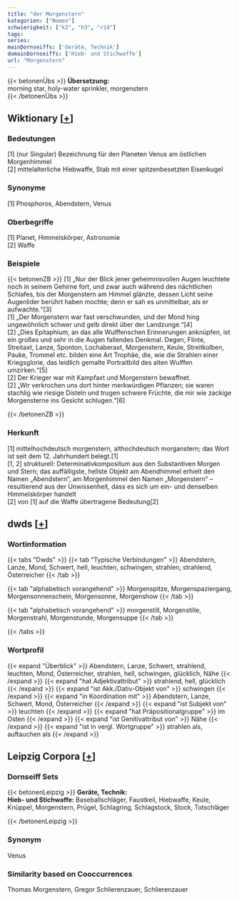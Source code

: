 ```yaml
---
title: "der Morgenstern"
kategorien: ["Nomen"]
schwierigkeit: ["k2", "h3", "r14"]
tags:
series:
mainDornseiffs: ['Geräte, Technik']
domainDornseiffs: ['Hieb- und Stichwaffe']
url: "Morgenstern"
---
```


{{< betonenÜbs >}}
**Übersetzung:**  
morning star, holy-water sprinkler, morgenstern  
{{< /betonenÜbs >}}

## Wiktionary [[+](https://de.wiktionary.org/wiki/Morgenstern)]

### Bedeutungen
[1] (nur Singular) Bezeichnung für den Planeten Venus am östlichen Morgenhimmel  
[2] mittelalterliche Hiebwaffe, Stab mit einer spitzenbesetzten Eisenkugel  

### Synonyme
[1] Phosphoros, Abendstern, Venus  

### Oberbegriffe
[1] Planet, Himmelskörper, Astronomie  
[2] Waffe  

### Beispiele
{{< betonenZB >}}
[1] „Nur der Blick jener geheimnisvollen Augen leuchtete noch in seinem Gehirne fort, und zwar auch während des nächtlichen Schlafes, bis der Morgenstern am Himmel glänzte, dessen Licht seine Augenlider berührt haben mochte; denn er sah es unmittelbar, als er aufwachte.“[3]  
[1] „Der Morgenstern war fast verschwunden, und der Mond hing ungewöhnlich schwer und gelb direkt über der Landzunge.“[4]  
[2] „Dies Epitaphium, an das alle Wulffenschen Erinnerungen anknüpfen, ist ein großes und sehr in die Augen fallendes Denkmal. Degen, Flinte, Streitaxt, Lanze, Sponton, Lochaberaxt, Morgenstern, Keule, Streitkolben, Pauke, Trommel etc. bilden eine Art Trophäe, die, wie die Strahlen einer Kriegsglorie, das leidlich gemalte Portraitbild des alten Wulffen umzirken.“[5]  
[2] Der Krieger war mit Kampfaxt und Morgenstern bewaffnet.  
[2] „Wir verkrochen uns dort hinter merkwürdigen Pflanzen; sie waren stachlig wie riesige Disteln und trugen schwere Früchte, die mir wie zackige Morgensterne ins Gesicht schlugen.“[6]  

{{< /betonenZB >}}
### Herkunft
[1] mittelhochdeutsch morgenstern, althochdeutsch morganstern; das Wort ist seit dem 12. Jahrhundert belegt.[1]  
[1, 2] strukturell: Determinativkompositum aus den Substantiven Morgen und Stern; das auffälligste, hellste Objekt am Abendhimmel erhielt den Namen „Abendstern“, am Morgenhimmel den Namen „Morgenstern“ – resultierend aus der Unwissenheit, dass es sich um ein- und denselben Himmelskörper handelt  
[2] von [1] auf die Waffe übertragene Bedeutung[2]  



## dwds [[+](https://www.dwds.de/wb/Morgenstern)]

### Wortinformation
{{< tabs "Dwds" >}}
{{< tab "Typische Verbindungen" >}}
Abendstern, Lanze, Mond, Schwert, hell, leuchten, schwingen, strahlen, strahlend, Österreicher
{{< /tab >}}

{{< tab "alphabetisch vorangehend" >}}
Morgenspitze, Morgenspaziergang, Morgensonnenschein, Morgensonne, Morgenshow
{{< /tab >}}

{{< tab "alphabetisch vorangehend" >}}
morgenstill, Morgenstille, Morgenstrahl, Morgenstunde, Morgensuppe
{{< /tab >}}

{{< /tabs >}}

### Wortprofil
{{< expand "Überblick" >}} Abendstern, Lanze, Schwert, strahlend, leuchten, Mond, Österreicher, strahlen, hell, schwingen, glücklich, Nähe {{< /expand >}}
{{< expand "hat Adjektivattribut" >}} strahlend, hell, glücklich {{< /expand >}}
{{< expand "ist Akk./Dativ-Objekt von" >}} schwingen {{< /expand >}}
{{< expand "in Koordination mit" >}} Abendstern, Lanze, Schwert, Mond, Österreicher {{< /expand >}}
{{< expand "ist Subjekt von" >}} leuchten {{< /expand >}}
{{< expand "hat Präpositionalgruppe" >}} im Osten {{< /expand >}}
{{< expand "ist Genitivattribut von" >}} Nähe {{< /expand >}}
{{< expand "ist in vergl. Wortgruppe" >}} strahlen als, auftauchen als {{< /expand >}}

## Leipzig Corpora [[+](https://corpora.uni-leipzig.de/en/res?word=Morgenstern&corpusId=deu_newscrawl-public_2018)]

### Dornseiff Sets
{{< betonenLeipzig >}}
**Geräte, Technik:**  
**Hieb- und Stichwaffe:** Baseballschläger, Faustkeil, Hiebwaffe, Keule, Knüppel, Morgenstern, Prügel, Schlagring, Schlagstock, Stock, Totschläger  

{{< /betonenLeipzig >}}

### Synonym
Venus


### Similarity based on Cooccurrences
Thomas Morgenstern, Gregor Schlierenzauer, Schlierenzauer

